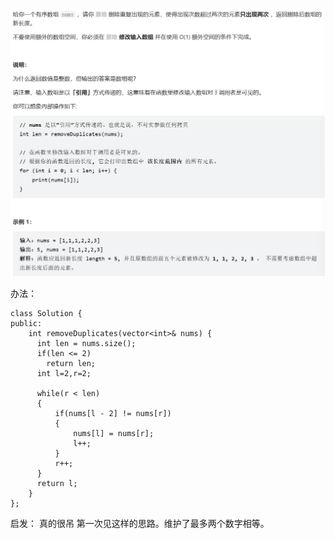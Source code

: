 
![](attachments/保证数组中连续的最多只有两项_image_0.png)


办法：
```
class Solution {
public:
    int removeDuplicates(vector<int>& nums) {
      int len = nums.size();
      if(len <= 2)
        return len;
      int l=2,r=2;
      
      while(r < len)
      {
          if(nums[l - 2] != nums[r])
          {
              nums[l] = nums[r];
              l++;
          }
          r++;
      }
      return l;
    }
};
```

 启发：
真的很吊 第一次见这样的思路。维护了最多两个数字相等。
